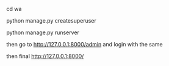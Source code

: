 cd wa

python manage.py createsuperuser

python manage.py runserver

then go to http://127.0.0.1:8000/admin
and login with the same 

then final http://127.0.0.1:8000/

